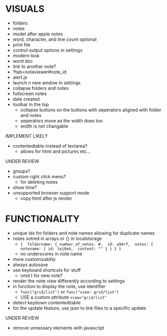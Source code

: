 # VISUALS
  - folders
  - notes
  - model after apple notes
  - word, character, and line count optional
  - print file
  - control output options in settings
  - modern look
  - word doc
  - link to another note?
  - ?tab=noteviewer#note_id
  - alert.js
  - launch n new wndow in settings
  - collapse folders and notes
  - fullscreen notes
  - date created
  - toolbar in the top
    - collapse buttons on the buttons with seperators aligned with folder and notes
    - seperators move as the width does too
    - width is not changable
  
IMPLEMENT LIKELY
  - contentediable instead of textarea?
    - allows for html and pictures etc... 

UNDER REVIEW
  - groups?
  - custom right click menu?
    - for deleting notes
  - show time?
  - unsupported browser support mode
    - copy html after js render

# FUNCTIONALITY
  - unique ids for folders and note names allowing for duplicate names
  - notes sotred in arrays or {} in localstorage
    - `{ 
      foldername: {
          number_of_notes: #, 
          id: a94rf, 
          notes: {
            notename: {
              id: lej9e4, 
              content: ""
            }
          }
      }
    }`
    - no underscores in note name
  - more customizablity
  - always autosave
  - use keyboard shortcuts for stuff
    - cmd t for new note?
  - render the note view differently according to settings
  - in function to display the note, use identifier
    - `func("grid/list")` or `func("view: grid/list")` 
    - USE a custom attribute `view="grid/list"`
  - detect keydown contenteditable
  - for the update feature, use json to link files to a specific update
  
  UNDER REVIEW
  - remove unnessary elements with javascript